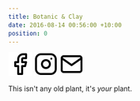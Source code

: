 ```yaml
---
title: Botanic & Clay
date: 2016-08-14 00:56:00 +10:00
position: 0
---
```


<div class="icons">
  <a href="https://www.facebook.com/botanicandclay/"><img class="icon" src="/assets/img/facebook.svg" /></a>
  <a href="https://www.instagram.com/botanicandclay/"><img class="icon" src="/assets/img/instagram.svg" /></a>
  <a href="mailto:hello@botanicandclay.com.au"><img class="icon" src="/assets/img/mail.svg" /></a>
</div>

This isn't any old plant, it's _your_ plant.

<!-- Plant & pot sales, custom potting mix, environment monitoring. -->

